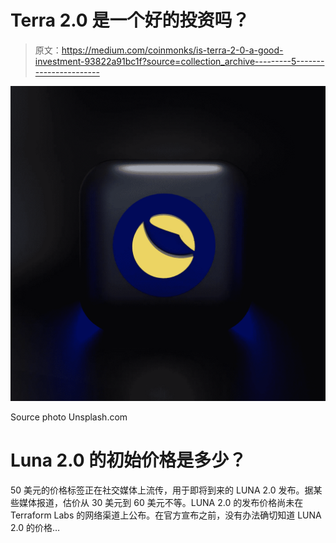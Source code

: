 # Terra 2.0 是一个好的投资吗？

> 原文：<https://medium.com/coinmonks/is-terra-2-0-a-good-investment-93822a91bc1f?source=collection_archive---------5----------------------->

![](img/e09458aab1ca01b7eebd2ddcf5b3675b.png)

Source photo Unsplash.com

# Luna 2.0 的初始价格是多少？

50 美元的价格标签正在社交媒体上流传，用于即将到来的 LUNA 2.0 发布。据某些媒体报道，估价从 30 美元到 60 美元不等。LUNA 2.0 的发布价格尚未在 Terraform Labs 的网络渠道上公布。在官方宣布之前，没有办法确切知道 LUNA 2.0 的价格…